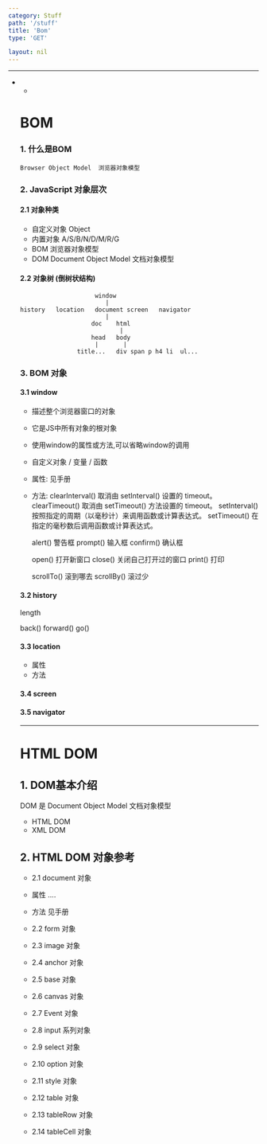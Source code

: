 ```yaml
---
category: Stuff
path: '/stuff'
title: 'Bom'
type: 'GET'

layout: nil
---
```




------

- - 
    
    # BOM
    
    ### 1. 什么是BOM
    
    ```
    Browser Object Model  浏览器对象模型
    ```
    
    ### 2. JavaScript 对象层次
    
    #### 2.1 对象种类
    
    - 自定义对象 Object
    - 内置对象  A/S/B/N/D/M/R/G
    - BOM 浏览器对象模型
    - DOM Document Object Model  文档对象模型
    
    #### 2.2 对象树 (倒树状结构)
    
    ```
                         window
                            |
    history   location   document screen   navigator
                            |
                        doc    html
                                |
                        head   body
                         |       |
                    title...   div span p h4 li  ul...
    ```
    
    ### 3. BOM 对象
    
    #### 3.1 window
    
    - 描述整个浏览器窗口的对象
    
    - 它是JS中所有对象的根对象
    
    - 使用window的属性或方法,可以省略window的调用
    
    - 自定义对象 / 变量 / 函数
    
    - 属性: 见手册
    
    - 方法: 
      clearInterval() 取消由 setInterval() 设置的 timeout。 
      clearTimeout() 取消由 setTimeout() 方法设置的 timeout。 
      setInterval() 按照指定的周期（以毫秒计）来调用函数或计算表达式。 
      setTimeout() 在指定的毫秒数后调用函数或计算表达式。 
    
      alert()   警告框
      prompt()  输入框
      confirm() 确认框
    
      open()    打开新窗口
      close()   关闭自己打开过的窗口
      print()   打印
    
      scrollTo()   滚到哪去
      scrollBy()   滚过少
    
    #### 3.2 history
    
    length
    
    back()
    forward()
    go()
    
    #### 3.3 location
    
    - 属性 
    - 方法 
    
    #### 3.4 screen
    
    #### 3.5 navigator
    
    ------
    
    # HTML DOM
    
    ## 1. DOM基本介绍
    
    DOM 是 Document Object Model 文档对象模型
    
    - HTML DOM
    - XML DOM
    
    ## 2. HTML DOM 对象参考
    
    - 2.1 document 对象
    - 属性
      ....
    - 方法
      见手册
    
    - 2.2 form 对象
    - 2.3 image 对象
    - 2.4 anchor 对象
    - 2.5 base 对象
    - 2.6 canvas 对象
    - 2.7 Event 对象
    - 2.8 input 系列对象
    - 2.9 select 对象
    - 2.10 option 对象
    - 2.11 style 对象
    - 2.12 table 对象
    - 2.13 tableRow 对象
    - 2.14 tableCell 对象
    
    ## 
    
    